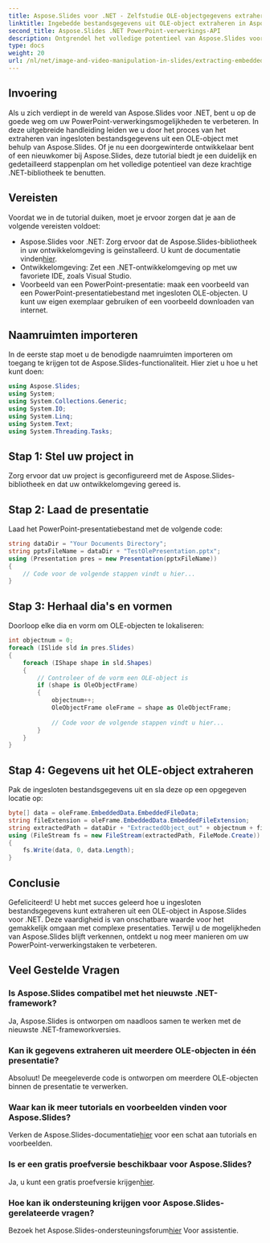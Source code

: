 ```yaml
---
title: Aspose.Slides voor .NET - Zelfstudie OLE-objectgegevens extraheren
linktitle: Ingebedde bestandsgegevens uit OLE-object extraheren in Aspose.Slides
second_title: Aspose.Slides .NET PowerPoint-verwerkings-API
description: Ontgrendel het volledige potentieel van Aspose.Slides voor .NET met onze stapsgewijze handleiding voor het extraheren van ingesloten bestandsgegevens uit OLE-objecten. Verbeter uw PowerPoint-verwerkingsmogelijkheden!
type: docs
weight: 20
url: /nl/net/image-and-video-manipulation-in-slides/extracting-embedded-file-data-ole-object/
---
```

## Invoering
Als u zich verdiept in de wereld van Aspose.Slides voor .NET, bent u op de goede weg om uw PowerPoint-verwerkingsmogelijkheden te verbeteren. In deze uitgebreide handleiding leiden we u door het proces van het extraheren van ingesloten bestandsgegevens uit een OLE-object met behulp van Aspose.Slides. Of je nu een doorgewinterde ontwikkelaar bent of een nieuwkomer bij Aspose.Slides, deze tutorial biedt je een duidelijk en gedetailleerd stappenplan om het volledige potentieel van deze krachtige .NET-bibliotheek te benutten.
## Vereisten
Voordat we in de tutorial duiken, moet je ervoor zorgen dat je aan de volgende vereisten voldoet:
-  Aspose.Slides voor .NET: Zorg ervoor dat de Aspose.Slides-bibliotheek in uw ontwikkelomgeving is geïnstalleerd. U kunt de documentatie vinden[hier](https://reference.aspose.com/slides/net/).
- Ontwikkelomgeving: Zet een .NET-ontwikkelomgeving op met uw favoriete IDE, zoals Visual Studio.
- Voorbeeld van een PowerPoint-presentatie: maak een voorbeeld van een PowerPoint-presentatiebestand met ingesloten OLE-objecten. U kunt uw eigen exemplaar gebruiken of een voorbeeld downloaden van internet.
## Naamruimten importeren
In de eerste stap moet u de benodigde naamruimten importeren om toegang te krijgen tot de Aspose.Slides-functionaliteit. Hier ziet u hoe u het kunt doen:
```csharp
using Aspose.Slides;
using System;
using System.Collections.Generic;
using System.IO;
using System.Linq;
using System.Text;
using System.Threading.Tasks;
```
## Stap 1: Stel uw project in
Zorg ervoor dat uw project is geconfigureerd met de Aspose.Slides-bibliotheek en dat uw ontwikkelomgeving gereed is.
## Stap 2: Laad de presentatie
Laad het PowerPoint-presentatiebestand met de volgende code:
```csharp
string dataDir = "Your Documents Directory";
string pptxFileName = dataDir + "TestOlePresentation.pptx";
using (Presentation pres = new Presentation(pptxFileName))
{
    // Code voor de volgende stappen vindt u hier...
}
```
## Stap 3: Herhaal dia's en vormen
Doorloop elke dia en vorm om OLE-objecten te lokaliseren:
```csharp
int objectnum = 0;
foreach (ISlide sld in pres.Slides)
{
    foreach (IShape shape in sld.Shapes)
    {
        // Controleer of de vorm een OLE-object is
        if (shape is OleObjectFrame)
        {
            objectnum++;
            OleObjectFrame oleFrame = shape as OleObjectFrame;
            
            // Code voor de volgende stappen vindt u hier...
        }
    }
}
```
## Stap 4: Gegevens uit het OLE-object extraheren
Pak de ingesloten bestandsgegevens uit en sla deze op een opgegeven locatie op:
```csharp
byte[] data = oleFrame.EmbeddedData.EmbeddedFileData;
string fileExtension = oleFrame.EmbeddedData.EmbeddedFileExtension;
string extractedPath = dataDir + "ExtractedObject_out" + objectnum + fileExtension;
using (FileStream fs = new FileStream(extractedPath, FileMode.Create))
{
    fs.Write(data, 0, data.Length);
}
```
## Conclusie
Gefeliciteerd! U hebt met succes geleerd hoe u ingesloten bestandsgegevens kunt extraheren uit een OLE-object in Aspose.Slides voor .NET. Deze vaardigheid is van onschatbare waarde voor het gemakkelijk omgaan met complexe presentaties. Terwijl u de mogelijkheden van Aspose.Slides blijft verkennen, ontdekt u nog meer manieren om uw PowerPoint-verwerkingstaken te verbeteren.

## Veel Gestelde Vragen
### Is Aspose.Slides compatibel met het nieuwste .NET-framework?
Ja, Aspose.Slides is ontworpen om naadloos samen te werken met de nieuwste .NET-frameworkversies.
### Kan ik gegevens extraheren uit meerdere OLE-objecten in één presentatie?
Absoluut! De meegeleverde code is ontworpen om meerdere OLE-objecten binnen de presentatie te verwerken.
### Waar kan ik meer tutorials en voorbeelden vinden voor Aspose.Slides?
 Verken de Aspose.Slides-documentatie[hier](https://reference.aspose.com/slides/net/) voor een schat aan tutorials en voorbeelden.
### Is er een gratis proefversie beschikbaar voor Aspose.Slides?
 Ja, u kunt een gratis proefversie krijgen[hier](https://releases.aspose.com/).
### Hoe kan ik ondersteuning krijgen voor Aspose.Slides-gerelateerde vragen?
 Bezoek het Aspose.Slides-ondersteuningsforum[hier](https://forum.aspose.com/c/slides/11) Voor assistentie.